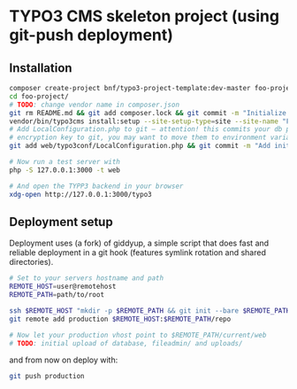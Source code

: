 # TYPO3 CMS skeleton project (using git-push deployment)

## Installation

```sh
composer create-project bnf/typo3-project-template:dev-master foo-project --keep-vcs
cd foo-project/
# TODO: change vendor name in composer.json
git rm README.md && git add composer.lock && git commit -m "Initialize foo-project"
vendor/bin/typo3cms install:setup --site-setup-type=site --site-name "Foo Site"
# Add LocalConfiguration.php to git – attention! this commits your db password and the
# encryption key to git, you may want to move them to environment variables first
git add web/typo3conf/LocalConfiguration.php && git commit -m "Add initial configuration"

# Now run a test server with
php -S 127.0.0.1:3000 -t web

# And open the TYPP3 backend in your browser
xdg-open http://127.0.0.1:3000/typo3
```

## Deployment setup

Deployment uses (a fork) of giddyup, a simple script that does fast
and reliable deployment in a git hook (features symlink rotation and shared directories).

```sh
# Set to your servers hostname and path
REMOTE_HOST=user@remotehost
REMOTE_PATH=path/to/root

ssh $REMOTE_HOST "mkdir -p $REMOTE_PATH && git init --bare $REMOTE_PATH/repo && curl -s https://raw.githubusercontent.com/bnf/giddyup/master/update-hook > $REMOTE_PATH/repo/hooks/update && chmod +x $REMOTE_PATH/repo/hooks/update"
git remote add production $REMOTE_HOST:$REMOTE_PATH/repo

# Now let your production vhost point to $REMOTE_PATH/current/web
# TODO: initial upload of database, fileadmin/ and uploads/
```

and from now on deploy with:

```sh
git push production
```
